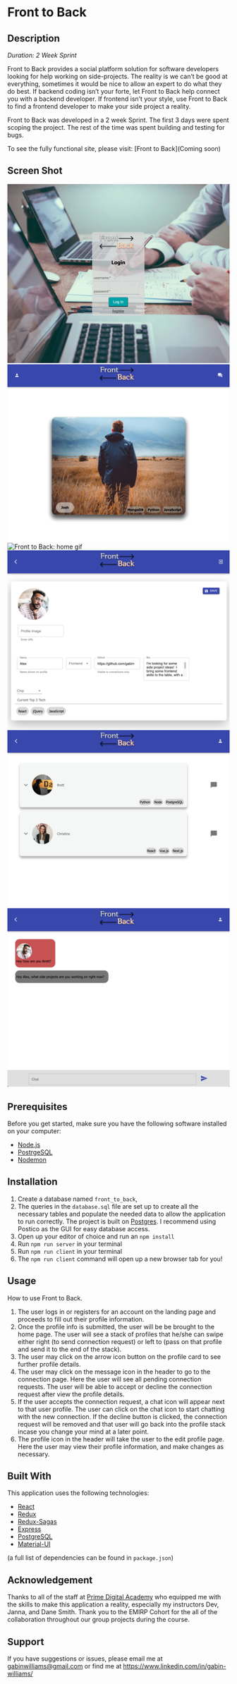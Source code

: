
# Front to Back

## Description

_Duration: 2 Week Sprint_

Front to Back provides a social platform solution for software developers looking for help working on side-projects.  The reality is we can’t be good at everything, sometimes it would be nice to allow an expert to do what they do best.  If backend coding isn’t your forte, let Front to Back help connect you with a backend developer.  If frontend isn’t your style, use Front to Back to find a frontend developer to make your side project a reality.

Front to Back was developed in a 2 week Sprint.  The first 3 days were spent scoping the project.  The rest of the time was spent building and testing for bugs.

To see the fully functional site, please visit: [Front to Back](Coming soon)

## Screen Shot

![Front to Back: login](public/Images/LoginPage.png)
![Front to Back: home](public/Images/HomePage.png)
![Front to Back: home gif](public/Images/FrontToBack.gif)
![Front to Back: edit profile](public/Images/EditProfilePage.png)
![Front to Back: connection](public/Images/ConnectionPage.png)
![Front to Back: chat](public/Images/ChatPage.png)

## Prerequisites

Before you get started, make sure you have the following software installed on your computer:

- [Node.js](https://nodejs.org/en/)
- [PostrgeSQL](https://www.postgresql.org/)
- [Nodemon](https://nodemon.io/)


## Installation


1. Create a database named `front_to_back`,
2. The queries in the `database.sql` file are set up to create all the necessary tables and populate the needed data to allow the application to run correctly. The project is built on [Postgres](https://www.postgresql.org/download/). I recommend using Postico as the GUI for easy database access. 
3. Open up your editor of choice and run an `npm install`
4. Run `npm run server` in your terminal
5. Run `npm run client` in your terminal
6. The `npm run client` command will open up a new browser tab for you!

## Usage
How to use Front to Back.

1. The user logs in or registers for an account on the landing page and proceeds to fill out their profile information.
2. Once the profile info is submitted, the user will be be brought to the home page. The user will see a stack of profiles that he/she can swipe either right (to send connection request) or left to (pass on that profile and send it to the end of the stack).
3. The user may click on the arrow icon button on the profile card to see further profile details.
4. The user may click on the message icon in the header to go to the connection page.  Here the user will see all pending connection requests.  The user will be able to accept or decline the connection request after view the profile details.
5. If the user accepts the connection request, a chat icon will appear next to that user profile.  The user can click on the chat icon to start chatting with the new connection.  If the decline button is clicked, the connection request will be removed and that user will go back into the profile stack incase you change your mind at a later point.
6. The profile icon in the header will take the user to the edit profile page.  Here the user may view their profile information, and make changes as necessary.


## Built With

This application uses the following technologies:

- [React](https://reactjs.org/)
- [Redux](https://maven.apache.org/)
- [Redux-Sagas](https://redux-saga.js.org/)
- [Express](https://expressjs.com/)
- [PostgreSQL](https://www.postgresql.org/)
- [Material-UI](https://material-ui.com/)


(a full list of dependencies can be found in `package.json`)


## Acknowledgement
Thanks to all of the staff at [Prime Digital Academy](https://www.primeacademy.io) who equipped me with the skills to make this application a reality, especially my instructors Dev, Janna, and Dane Smith. Thank you to the EMIRP Cohort for the all of the collaboration throughout our group projects during the course.

## Support
If you have suggestions or issues, please email me at gabinwilliams@gmail.com or find me at https://www.linkedin.com/in/gabin-williams/
